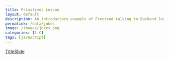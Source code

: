 ```yaml
---
title: Primitives Lesson
layout: default
description: An introductory example of Frontend talking to Backend Java application serving jokes.  
permalink: /data/jokes
image: /images/jokes.png
categories: [1.C]
tags: [javascript]
---
```


[TitleSlide](https://github.com/PrishaB/my-blog/blob/master/images/Primitives01.JPG)
